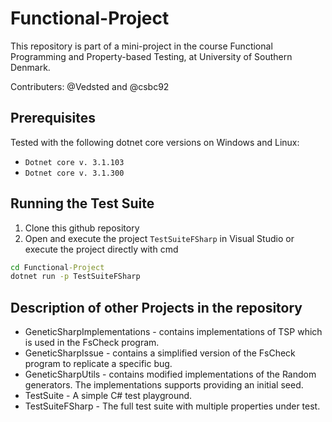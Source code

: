 # Functional-Project
This repository is part of a mini-project in the course Functional Programming and Property-based Testing, at University of Southern Denmark.

Contributers: @Vedsted and @csbc92


## Prerequisites
Tested with the following dotnet core versions on Windows and Linux:  
* `Dotnet core v. 3.1.103`
* `Dotnet core v. 3.1.300`

## Running the Test Suite

1. Clone this github repository
1. Open and execute the project `TestSuiteFSharp` in Visual Studio or execute the project directly with cmd
```cmd
cd Functional-Project
dotnet run -p TestSuiteFSharp
```

## Description of other Projects in the repository
* GeneticSharpImplementations - contains implementations of TSP which is used in the FsCheck program.
* GeneticSharpIssue - contains a simplified version of the FsCheck program to replicate a specific bug.
* GeneticSharpUtils - contains modified implementations of the Random generators. The implementations supports providing an initial seed.
* TestSuite - A simple C# test playground.
* TestSuiteFSharp - The full test suite with multiple properties under test.
